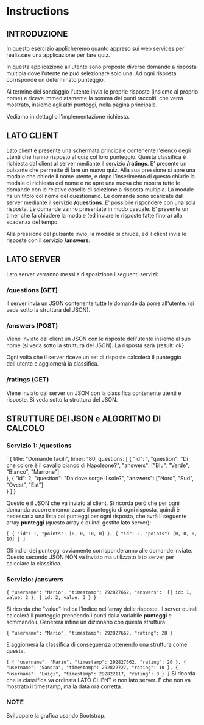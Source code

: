 # Instructions  

## INTRODUZIONE
In questo esercizio applicheremo quanto appreso sui web services per realizzare una applicazione per fare quiz.

In questa applicazione all'utente sono proposte diverse domande a risposta multipla dove l'utente ne può selezionare solo una. Ad ogni risposta corrisponde un determinato punteggio. 

Al termine del sondaggio l'utente invia  le proprie risposte (insieme al proprio nome) e riceve immediatamente la somma dei punti raccolti, che verrà mostrato, insieme agli altri punteggi, nella pagina principale.

Vediamo in dettaglio l'implementazione richiesta.

## LATO CLIENT
Lato client è presente una schermata principale contenente l'elenco degli utenti che hanno risposto al quiz col loro punteggio. Questa classifica è richiesta dal client al server mediante il servizio **/ratings**.
E' presente un pulsante che permette di fare un nuovo quiz. Alla sua pressione si apre una modale che chiede il nome utente, e dopo l'inserimento di questo chiude la modale di richiesta del nome e ne apre una nuova che mostra tutte le domande con le relative caselle di selezione a risposta multipla. La modale ha un titolo col nome del questionario. Le domande sono scaricate dal server mediante il servizio **/questions**.
E' possibile rispondere con una sola risposta. 
Le domande vanno presentate in modo casuale.
E' presente un timer che fa chiudere la modale (ed inviare le risposte fatte finora) alla scadenza del tempo.

Alla pressione del pulsante invio, la modale si chiude, ed il client invia le risposte con il servizio **/answers**.

## LATO SERVER
Lato server verranno messi a disposizione i seguenti servizi:

### /questions (GET)

Il server invia un JSON contenente tutte le domande da porre all'utente. (si veda sotto la struttura del JSON).

### /answers (POST)

Viene inviato dal client un JSON con le risposte dell'utente insieme al suo nome (si veda sotto la struttura del JSON). La risposta sarà {result: ok}.

Ogni volta che il server riceve un set di risposte calcolerà il punteggio dell'utente e aggiornerà la classifica.

### /ratings (GET)

Viene inviato dal server un JSON con la classifica contenente utenti e risposte. Si veda sotto la struttura del JSON.


## STRUTTURE DEI JSON e ALGORITMO DI CALCOLO

### Servizio 1: /questions

`
{
  title: "Domande facili",
  timer: 180,
  questions: [
    {
      "id": 1,
      "question": "Di che colore è il cavallo bianco di Napoleone?",
      "answers": ["Blu", "Verde", "Bianco", "Marrone"]          
    },
    {
      "id": 2,
      "question": "Da dove sorge il sole?",
      "answers": ["Nord", "Sud", "Ovest", "Est"]          
    }
  ]
}

Questo è il JSON che va inviato al client.
Si ricorda però che per ogni domanda occorre memorizzare il punteggio di ogni risposta, quindi è necessaria una lista coi punteggi per ogni risposta, che avrà il seguente array **punteggi** (questo array è quindi gestito lato server):

`
[
  {
  "id": 1,
  "points": [0, 0, 10, 0]
  },
  {
  "id": 2,
  "points": [0, 0, 0, 10]
  }
]
`

Gli indici dei punteggi ovviamente corrisponderanno alle domande inviate.
Questo secondo JSON NON va inviato ma utilizzato lato server per calcolare la classifica.

### Servizio: /answers

`
{
  "username": "Mario",
  "timestamp": 292827662,
  "answers": 
  [{
    id: 1,
    value: 2
  },
  {
    id: 2,
    value: 3
  }
}
`

Si ricorda che "value" indica l'indice nell'array delle risposte. 
Il server quindi calcolerà il punteggio prendendo i punti dalla variabile **punteggi** e sommandoli.
Genererà infine un dizionario con questa struttura:

`
{
  "username": "Mario",
  "timestamp": 292827662,
  "rating": 20
}
`

E aggiornerà la classifica di conseguenza ottenendo una struttura come questa.

`
[
  {
    "username": "Mario",
    "timestamp": 292827662,
    "rating": 20
  },
  {
    "username": "Sandra",
    "timestamp": 292822727,
    "rating": 10
  },
  {
    "username": "Luigi",
    "timestamp": 292822117,
    "rating": 0
  }
]
`
Si ricorda che la classifica va ordinata LATO CLIENT e non lato server.
E che non va mostrato il timestamp, ma la data ora corretta.

### NOTE

Sviluppare la grafica usando Bootstrap.


